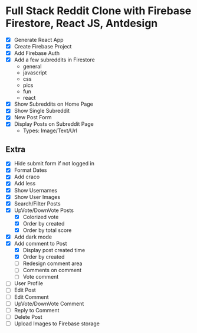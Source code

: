 # Full Stack Reddit Clone with Firebase Firestore, React JS, Antdesign

- [x] Generate React App
- [x] Create Firebase Project
- [x] Add Firebase Auth
- [x] Add a few subreddits in Firestore
  - general
  - javascript
  - css
  - pics
  - fun
  - react
- [x] Show Subreddits on Home Page
- [x] Show Single Subreddit
- [x] New Post Form
- [x] Display Posts on Subreddit Page
  - Types: Image/Text/Url

## Extra

- [x] Hide submit form if not logged in
- [x] Format Dates
- [x] Add craco
- [x] Add less
- [x] Show Usernames
- [x] Show User Images
- [x] Search/Filter Posts
- [x] UpVote/DownVote Posts
  - [x] Colorized vote
  - [x] Order by created
  - [x] Order by total score
- [x] Add dark mode
- [x] Add comment to Post
  - [x] Display post created time
  - [x] Order by created
  - [ ] Redesign comment area
  - [ ] Comments on comment
  - [ ] Vote comment
- [ ] User Profile
- [ ] Edit Post
- [ ] Edit Comment
- [ ] UpVote/DownVote Comment
- [ ] Reply to Comment
- [ ] Delete Post
- [ ] Upload Images to Firebase storage
